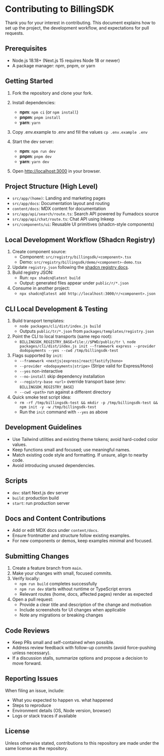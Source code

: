 # Contributing to BillingSDK

Thank you for your interest in contributing. This document explains how to set up the project, the development workflow, and expectations for pull requests.

## Prerequisites

- Node.js 18.18+ (Next.js 15 requires Node 18 or newer)
- A package manager: npm, pnpm, or yarn

## Getting Started

1. Fork the repository and clone your fork.
2. Install dependencies:
   - **npm**: `npm ci` (or `npm install`)
   - **pnpm**: `pnpm install`
   - **yarn**: `yarn`
3. Copy .env.example to .env and fill the values `cp .env.example .env`

4. Start the dev server:
   - **npm**: `npm run dev`
   - **pnpm**: `pnpm dev`
   - **yarn**: `yarn dev`
5. Open [http://localhost:3000](http://localhost:3000) in your browser.

## Project Structure (High Level)

- `src/app/(home)`: Landing and marketing pages
- `src/app/docs`: Documentation layout and routing
- `content/docs`: MDX content for documentation
- `src/app/api/search/route.ts`: Search API powered by Fumadocs source
- `src/app/api/chat/route.ts`: Chat API using Inkeep
- `src/components/ui`: Reusable UI primitives (shadcn-style components)

## Local Development Workflow (Shadcn Registry)

1. Create component source:
   - Component: `src/registry/billingsdk/<component>.tsx`
   - Demo: `src/registry/billingsdk/demo/<component>-demo.tsx`
2. Update `registry.json` following the [shadcn registry docs](https://ui.shadcn.com/docs/registry).
3. Build registry JSON:
   - Run: `npx shadcn@latest build`
   - Output: generated files appear under `public/r/*.json`
4. Consume in another project:
   - `npx shadcn@latest add http://localhost:3000/r/<component>.json`

## CLI Local Development & Testing

1. Build transport templates:
   - `node packages/cli/dist/index.js build`
   - Outputs `public/tr/*.json` from `packages/templates/registry.json`
2. Point the CLI to local transports (same repo root):
   - `BILLINGSDK_REGISTRY_BASE=file://$PWD/public/tr \
      node packages/cli/dist/index.js init --framework express --provider dodopayments --yes --cwd /tmp/billingsdk-test`
3. Flags supported by `init`:
   - `--framework <nextjs|express|react|fastify|hono>`
   - `--provider <dodopayments|stripe>` (Stripe valid for Express/Hono)
   - `--yes` non-interactive
   - `--no-install` skip dependency installation
   - `--registry-base <url>` override transport base (env: `BILLINGSDK_REGISTRY_BASE`)
   - `--cwd <path>` run against a different directory
4. Quick smoke test script idea:
   - `rm -rf /tmp/billingsdk-test && mkdir -p /tmp/billingsdk-test && npm init -y -w /tmp/billingsdk-test`
   - Run the `init` command with `--yes` as above

## Development Guidelines

- Use Tailwind utilities and existing theme tokens; avoid hard-coded color values.
- Keep functions small and focused; use meaningful names.
- Match existing code style and formatting. If unsure, align to nearby code.
- Avoid introducing unused dependencies.

## Scripts

- `dev`: start Next.js dev server
- `build`: production build
- `start`: run production server

## Docs and Content Contributions

- Add or edit MDX docs under `content/docs`.
- Ensure frontmatter and structure follow existing examples.
- For new components or demos, keep examples minimal and focused.

## Submitting Changes

1. Create a feature branch from `main`.
2. Make your changes with small, focused commits.
3. Verify locally:
   - `npm run build` completes successfully
   - `npm run dev` starts without runtime or TypeScript errors
   - Relevant routes (home, docs, affected pages) render as expected
4. Open a pull request:
   - Provide a clear title and description of the change and motivation
   - Include screenshots for UI changes when applicable
   - Note any migrations or breaking changes

## Code Reviews

- Keep PRs small and self-contained when possible.
- Address review feedback with follow-up commits (avoid force-pushing unless necessary).
- If a discussion stalls, summarize options and propose a decision to move forward.

## Reporting Issues

When filing an issue, include:

- What you expected to happen vs. what happened
- Steps to reproduce
- Environment details (OS, Node version, browser)
- Logs or stack traces if available

## License

Unless otherwise stated, contributions to this repository are made under the same license as the repository.
